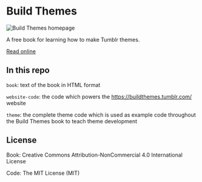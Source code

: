 # Build Themes

![Build Themes homepage](https://cloud.githubusercontent.com/assets/816965/10529981/897d53a2-73ee-11e5-9ae8-75427a56a1fc.png)

A free book for learning how to make Tumblr themes.

[Read online](https://buildthemes.tumblr.com/)

## In this repo

`book`: text of the book in HTML format

`website-code`: the code which powers the https://buildthemes.tumblr.com/ website

`theme`: the complete theme code which is used as example code throughout the Build Themes book to teach theme development

## License

Book: Creative Commons Attribution-NonCommercial 4.0 International License

Code: The MIT License (MIT)
